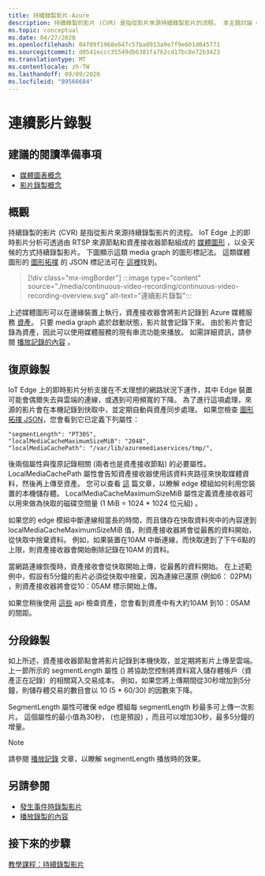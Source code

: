 ```yaml
---
title: 持續錄製影片-Azure
description: 持續錄製的影片 (CVR) 是指從影片來源持續錄製影片的流程。 本主題討論 CVR 是什麼。
ms.topic: conceptual
ms.date: 04/27/2020
ms.openlocfilehash: 04f09f1968e647c57ba0913a9e7f9e601d045771
ms.sourcegitcommit: d0541eccc35549db6381fa762cd17bc8e72b3423
ms.translationtype: MT
ms.contentlocale: zh-TW
ms.lasthandoff: 09/09/2020
ms.locfileid: "89566684"
---
```

# <a name="continuous-video-recording"></a>連續影片錄製  

## <a name="suggested-pre-reading"></a>建議的閱讀準備事項  

* [媒體圖表概念](media-graph-concept.md)
* [影片錄製概念](video-recording-concept.md)

## <a name="overview"></a>概觀

持續錄製的影片 (CVR) 是指從影片來源持續錄製影片的流程。 IoT Edge 上的即時影片分析可透過由 RTSP 來源節點和資產接收器節點組成的 [媒體圖形](media-graph-concept.md) ，以全天候的方式持續錄製影片。 下圖顯示這類 media graph 的圖形標記法。 這類媒體圖形的 [圖形拓撲](media-graph-concept.md?branch=release-preview-media-services-lva#media-graph-topologies-and-instances) 的 JSON 標記法可在 [這裡](https://github.com/Azure/live-video-analytics/tree/master/MediaGraph/topologies/cvr-asset)找到。

> [!div class="mx-imgBorder"]
> :::image type="content" source="./media/continuous-video-recording/continuous-video-recording-overview.svg" alt-text="連續影片錄製":::

上述媒體圖形可以在邊緣裝置上執行，資產接收器會將影片記錄到 Azure 媒體服務 [資產](terminology.md#asset)。 只要 media graph 處於啟動狀態，影片就會記錄下來。 由於影片會記錄為資產，因此可以使用媒體服務的現有串流功能來播放。 如需詳細資訊，請參閱 [播放記錄的內容](video-playback-concept.md) 。

## <a name="resilient-recording"></a>復原錄製

IoT Edge 上的即時影片分析支援在不太理想的網路狀況下運作，其中 Edge 裝置可能會偶爾失去與雲端的連線，或遇到可用頻寬的下降。 為了進行這項處理，來源的影片會在本機記錄到快取中，並定期自動與資產同步處理。 如果您檢查 [圖形拓撲 JSON](https://github.com/Azure/live-video-analytics/tree/master/MediaGraph/topologies/cvr-asset/topology.json)，您會看到它已定義下列屬性：

```
"segmentLength": "PT30S",
"localMediaCacheMaximumSizeMiB": "2048",
"localMediaCachePath": "/var/lib/azuremediaservices/tmp/",
```

後兩個屬性與復原記錄相關 (兩者也是資產接收節點) 的必要屬性。 LocalMediaCachePath 屬性會告知資產接收器使用該資料夾路徑來快取媒體資料，然後再上傳至資產。 您可以查看 [這](../../iot-edge/how-to-access-host-storage-from-module.md) 篇文章，以瞭解 edge 模組如何利用您裝置的本機儲存體。 LocalMediaCacheMaximumSizeMiB 屬性定義資產接收器可以用來做為快取的磁碟空間量 (1 MiB = 1024 * 1024 位元組) 。 

如果您的 edge 模組中斷連線相當長的時間，而且儲存在快取資料夾中的內容達到 localMediaCacheMaximumSizeMiB 值，則資產接收器將會從最舊的資料開始，從快取中捨棄資料。 例如，如果裝置在10AM 中斷連線，而快取達到了下午6點的上限，則資產接收器會開始刪除記錄在10AM 的資料。 

當網路連線恢復時，資產接收會從快取開始上傳，從最舊的資料開始。 在上述範例中，假設有5分鐘的影片必須從快取中捨棄，因為連線已還原 (例如6： 02PM) ，則資產接收器將會從10：05AM 標示開始上傳。

如果您稍後使用 [這些](playback-recordings-how-to.md) api 檢查資產，您會看到資產中有大約10AM 到10：05AM 的間距。

## <a name="segmented-recording"></a>分段錄製  

如上所述，資產接收器節點會將影片記錄到本機快取，並定期將影片上傳至雲端。 上一節所示的 segmentLength 屬性 () 將協助您控制將資料寫入儲存體帳戶（資產正在記錄）的相關寫入交易成本。 例如，如果您將上傳期間從30秒增加到5分鐘，則儲存體交易的數目會以 10 (5 * 60/30) 的因數來下降。

SegmentLength 屬性可確保 edge 模組每 segmentLength 秒最多可上傳一次影片。 這個屬性的最小值為30秒， (也是預設) ，而且可以增加30秒，最多5分鐘的增量。

> [!NOTE]
> 請參閱 [播放記錄](playback-recordings-how-to.md) 文章，以瞭解 segmentLength 播放時的效果。

## <a name="see-also"></a>另請參閱

* [發生事件時錄製影片](event-based-video-recording-concept.md)
* [播放錄製的內容](video-playback-concept.md)

## <a name="next-steps"></a>接下來的步驟

[教學課程：持續錄製影片](continuous-video-recording-tutorial.md)
